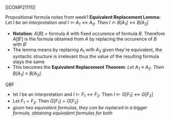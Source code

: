 [[COMP21111]]

Propositional formula notes from week1
**Equivalent Replacement Lemma:**
	*Let $I$ be an interpretation and $I \vDash A_1 \leftrightarrow A_2$. Then $I\vDash B[A_1] \leftrightarrow B[A_2]$* 
- **Notation**: $A[B]$ = formula $A$ with fixed occurence of formula $B$. Therefore $A[B']$ is the formula obtained from $A$ by replacing the occurence of $B$ with $B'$
- The lemma means by replacing $A_1$ with $A_2$ given they're equivalent, the syntactic structure is irrelevant thus the value of the resulting formula stays the same
- This becomes the **Equivalent Replacement Theorem**:
	  *Let $A_1 \equiv A_2$. Then $B[A_1] \equiv B[A_2]$.*

QBF
- let $I$ be an interpretation and $I \models F_1 \leftrightarrow F_2$. Then $I \models G[F_1] \leftrightarrow G[F_2]$
- Let $F_1 = F_2$. Then $G[F_1] = G[F_2]$
- *given two equivalent formulas, they can be replaced in a bigger formula, obtaining equivalent formulas for both*